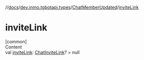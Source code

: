 //[docs](../../../index.md)/[dev.inmo.tgbotapi.types](../index.md)/[ChatMemberUpdated](index.md)/[inviteLink](invite-link.md)



# inviteLink  
[common]  
Content  
val [inviteLink](invite-link.md): [ChatInviteLink](../-chat-invite-link/index.md)? = null  



